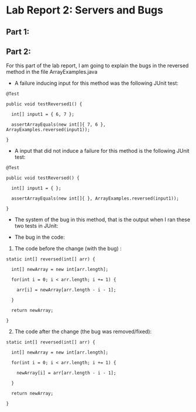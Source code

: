 # Lab Report 2: Servers and Bugs

## Part 1:

## Part 2:

For this part of the lab report, I am going to explain the bugs in the reversed method in the file ArrayExamples.java
- A failure inducing input for this method was the following JUnit test:

```
@Test

public void testReversed1() {

  int[] input1 = { 6, 7 };
  
  assertArrayEquals(new int[]{ 7, 6 }, ArrayExamples.reversed(input1));
  
}
```
 
 
- A input that did not induce a failure for this method is the following JUnit test:

```
@Test

public void testReversed() {

  int[] input1 = { };
  
  assertArrayEquals(new int[]{ }, ArrayExamples.reversed(input1));
  
}
```


- The system of the bug in this method, that is the output when I ran these two tests in JUnit:


- The bug in the code:

1. The code before the change (with the bug) :

  ```
  static int[] reversed(int[] arr) {
  
    int[] newArray = new int[arr.length];
    
    for(int i = 0; i < arr.length; i += 1) {
    
      arr[i] = newArray[arr.length - i - 1];
      
    }
    
    return newArray;
    
  }
  ```
  
  
2. The code after the change (the bug was removed/fixed):

  ```
  static int[] reversed(int[] arr) {
  
    int[] newArray = new int[arr.length];
    
    for(int i = 0; i < arr.length; i += 1) {
    
      newArray[i] = arr[arr.length - i - 1];
      
    }
    
    return newArray;
    
  }
  ```
  
